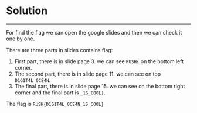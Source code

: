 # Solution
---

For find the flag we can open the google slides and then we can check it one by one.

There are three parts in slides contains flag:
1. First part, there is in slide page 3. we can see `RUSH{` on the bottom left corner.
2. The second part, there is in slide page 11. we can see on top `D1G1T4L_0CE4N`.
3. The final part, there is in slide page 15. we can see on the bottom right corner and the final part is `_1S_CO0L}`.

The flag is `RUSH{D1G1T4L_0CE4N_1S_CO0L}`
